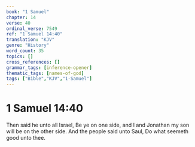 ```yaml
---
book: "1 Samuel"
chapter: 14
verse: 40
ordinal_verse: 7549
ref: "1 Samuel 14:40"
translation: "KJV"
genre: "History"
word_count: 35
topics: []
cross_references: []
grammar_tags: [inference-opener]
thematic_tags: [names-of-god]
tags: ["Bible","KJV","1-Samuel"]
---
```


# 1 Samuel 14:40

Then said he unto all Israel, Be ye on one side, and I and Jonathan my son will be on the other side. And the people said unto Saul, Do what seemeth good unto thee.
